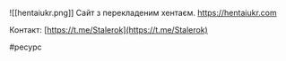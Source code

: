 ![[hentaiukr.png]]
Сайт з перекладеним хентаєм.
https://hentaiukr.com

Контакт: [https://t.me/Stalerok](https://t.me/Stalerok)

#ресурс 
